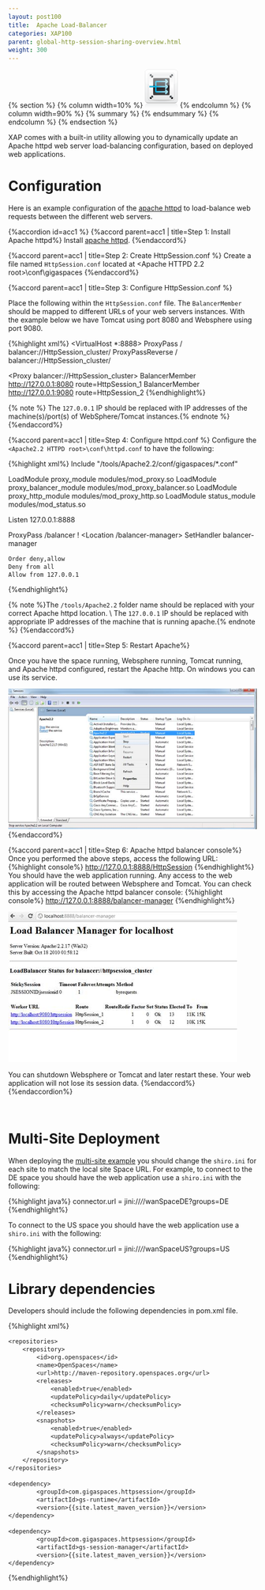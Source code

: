 ```yaml
---
layout: post100
title:  Apache Load-Balancer
categories: XAP100
parent: global-http-session-sharing-overview.html
weight: 300
---
```



{% section %}
{% column width=10% %}
![counter-logo.jpg](/attachment_files/subject/loadbalancing.png)
{% endcolumn %}
{% column width=90% %}
{% summary %} {% endsummary %}
{% endcolumn %}
{% endsection %}





XAP comes with a built-in utility allowing you to dynamically update an Apache httpd web server load-balancing configuration, based on deployed web applications.

# Configuration

Here is an example configuration of the [apache httpd](http://httpd.apache.org)  to load-balance  web requests between the different web servers.

{%accordion id=acc1 %}
{%accord parent=acc1 | title=Step 1:  Install Apache httpd%}
Install [apache httpd](http://httpd.apache.org).
{%endaccord%}

{%accord parent=acc1 | title=Step 2:  Create HttpSession.conf %}
Create a file named `HttpSession.conf` located at <Apache HTTPD 2.2 root>\conf\gigaspaces
{%endaccord%}

{%accord parent=acc1 | title=Step 3: Configure HttpSession.conf %}

Place the following within the `HttpSession.conf` file. The `BalancerMember` should be mapped to different URLs of your web servers instances. With the example below we have Tomcat using port 8080 and Websphere using port 9080.

{%highlight xml%}
<VirtualHost *:8888>
  ProxyPass / balancer://HttpSession_cluster/
  ProxyPassReverse / balancer://HttpSession_cluster/

  <Proxy balancer://HttpSession_cluster>
     BalancerMember http://127.0.0.1:8080 route=HttpSession_1
     BalancerMember http://127.0.0.1:9080 route=HttpSession_2
  </Proxy>
</VirtualHost>
{%endhighlight%}

{% note %} The `127.0.0.1` IP should be replaced with IP addresses of the machine(s)/port(s) of WebSphere/Tomcat instances.{% endnote %}
{%endaccord%}

{%accord parent=acc1 | title=Step 4:  Configure httpd.conf %}
 Configure the `<Apache2.2 HTTPD root>\conf\httpd.conf` to have the following:

{%highlight xml%}
Include "/tools/Apache2.2/conf/gigaspaces/*.conf"

LoadModule proxy_module modules/mod_proxy.so
LoadModule proxy_balancer_module modules/mod_proxy_balancer.so
LoadModule proxy_http_module modules/mod_proxy_http.so
LoadModule status_module modules/mod_status.so

Listen 127.0.0.1:8888

ProxyPass /balancer !
<Location /balancer-manager>
	SetHandler balancer-manager

	Order deny,allow
	Deny from all
	Allow from 127.0.0.1
</Location>
{%endhighlight%}

{% note %}The `/tools/Apache2.2` folder name should be replaced with your correct Apache httpd location. \\ The `127.0.0.1` IP should be replaced with appropriate IP addresses of the machine that is running apache.{% endnote %}
{%endaccord%}

{%accord parent=acc1 | title=Step 5: Restart Apache%}


Once you have the space running, Websphere running, Tomcat running, and Apache httpd configured, restart the Apache http. On windows you can use its service.

![httpSessionSharing7.jpg](/attachment_files/httpSessionSharing7.jpg)
{%endaccord%}

{%accord parent=acc1 | title=Step 6: Apache httpd balancer console%}
Once you performed the above steps, access the following URL:
{%highlight console%}
http://127.0.0.1:8888/HttpSession
{%endhighlight%}
You should have the web application running. Any access to the web application will be routed between Websphere and Tomcat. You can check this by accessing the Apache httpd balancer console:
{%highlight console%}
http://127.0.0.1:8888/balancer-manager
{%endhighlight%}

![httpSessionSharing6.jpg](/attachment_files/httpSessionSharing6.jpg)

You can shutdown Websphere or Tomcat and later restart these. Your web application will not lose its session data.
{%endaccord%}
{%endaccordion%}

<br/>

# Multi-Site Deployment

When deploying the [multi-site example](/sbp/wan-replication-gateway.html) you should change the `shiro.ini` for each site to match the local site Space URL. For example, to connect to the DE space you should have the web application use a `shiro.ini` with the following:

{%highlight java%}
connector.url = jini://*/*/wanSpaceDE?groups=DE
{%endhighlight%}

To connect to the US space you should have the web application use a `shiro.ini` with the following:

{%highlight java%}
connector.url = jini://*/*/wanSpaceUS?groups=US
{%endhighlight%}

# Library dependencies

Developers should include the following dependencies in pom.xml file.

{%highlight xml%}

	<repositories>
		<repository>
			<id>org.openspaces</id>
			<name>OpenSpaces</name>
			<url>http://maven-repository.openspaces.org</url>
			<releases>
				<enabled>true</enabled>
				<updatePolicy>daily</updatePolicy>
				<checksumPolicy>warn</checksumPolicy>
			</releases>
			<snapshots>
				<enabled>true</enabled>
				<updatePolicy>always</updatePolicy>
				<checksumPolicy>warn</checksumPolicy>
			</snapshots>
		</repository>
	</repositories>
	
	<dependency>
			<groupId>com.gigaspaces.httpsession</groupId>
			<artifactId>gs-runtime</artifactId>
			<version>{{site.latest_maven_version}}</version>
	</dependency>

	<dependency>
			<groupId>com.gigaspaces.httpsession</groupId>
			<artifactId>gs-session-manager</artifactId>
			<version>{{site.latest_maven_version}}</version>
	</dependency>
{%endhighlight%}

